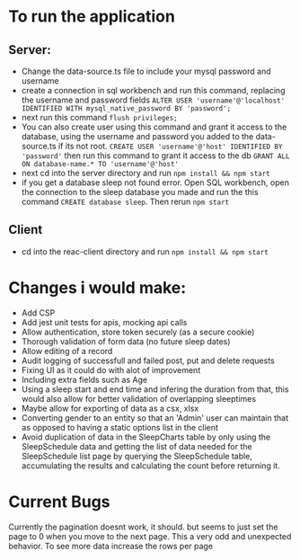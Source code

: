 # To run the application

## Server: 
- Change the data-source.ts file to include your mysql password and username
- create a connection in sql workbench and run this command, replacing the username and password fields 
`ALTER USER 'username'@'localhost' IDENTIFIED WITH mysql_native_password BY 'password';`
- next run this command
`flush privileges;`
- You can also create user using this command and grant it access to the database, using the username and password you added to the data-source.ts if its not root. `CREATE USER 'username'@'host' IDENTIFIED BY 'password'` then run this command to grant it access to the db `GRANT ALL ON database-name.* TO 'username'@'host'`
- next cd into the server directory and run `npm install && npm start`
- if you get a database sleep not found error. Open SQL workbench, open the connection to the sleep database you made and run the this command `CREATE database sleep`. Then rerun `npm start`

## Client
- cd into the reac-client directory and run `npm install && npm start`


# Changes i would make:
- Add CSP
- Add jest unit tests for apis, mocking api calls
- Allow authentication, store token securely (as a secure cookie)
- Thorough validation of form data (no future sleep dates)
- Allow editing of a record
- Audit logging of successfull and failed post, put and delete requests
- Fixing UI as it could do with alot of improvement
- Including extra fields such as Age
- Using a sleep start and end time and infering the duration from that, this would also allow for better validation of overlapping sleeptimes
- Maybe allow for exporting of data as a csx, xlsx
- Converting gender to an entity so that an 'Admin' user can maintain that as opposed to having a static options list in the client 
- Avoid duplication of data in the SleepCharts table by only using the SleepSchedule data and getting the list of data needed for the SleepSchedule list page by querying the SleepSchedule table, accumulating the results and calculating the count before returning it.

# Current Bugs
Currently the pagination doesnt work, it should. but seems to just set the page to 0 when you move to the next page. This a very odd and unexpected behavior. To see more data increase the rows per page